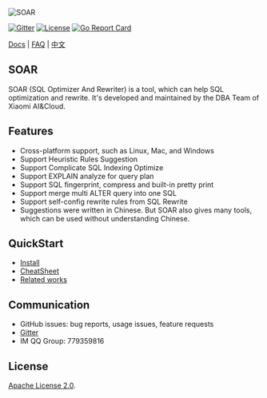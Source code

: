 ![SOAR](https://raw.githubusercontent.com/XiaoMi/soar/master/doc/images/logo.png)

[![Gitter](https://badges.gitter.im/Join%20Chat.svg)](https://gitter.im/xiaomi-dba/soar) [![License](https://img.shields.io/badge/License-Apache%202.0-blue.svg)](http://github.com/XiaoMi/soar/blob/master/LICENSE) [![Go Report Card](https://goreportcard.com/badge/github.com/XiaoMi/soar)](https://goreportcard.com/report/github.com/XiaoMi/soar)

[Docs](http://github.com/XiaoMi/soar/tree/master/doc) | [FAQ](http://github.com/XiaoMi/soar/blob/master/doc/FAQ_en.md) | [中文](http://github.com/XiaoMi/soar/blob/master/README.md)

## SOAR

SOAR (SQL Optimizer And Rewriter) is a tool, which can help SQL optimization and rewrite. It's developed and maintained by the DBA Team of Xiaomi AI&Cloud.

## Features

* Cross-platform support, such as Linux, Mac, and Windows
* Support Heuristic Rules Suggestion
* Support Complicate SQL Indexing Optimize
* Support EXPLAIN analyze for query plan
* Support SQL fingerprint, compress and built-in pretty print
* Support merge multi ALTER query into one SQL
* Support self-config rewrite rules from SQL Rewrite
* Suggestions were written in Chinese. But SOAR also gives many tools, which can be used without understanding Chinese.

## QuickStart

* [Install](http://github.com/XiaoMi/soar/blob/master/doc/install_en.md)
* [CheatSheet](http://github.com/XiaoMi/soar/blob/master/doc/cheatsheet_en.md)
* [Related works](http://github.com/XiaoMi/soar/blob/master/doc/comparison_en.md)

## Communication

* GitHub issues: bug reports, usage issues, feature requests
* [Gitter](https://gitter.im/xiaomi-dba/soar)
* IM QQ Group: 779359816

## License

[Apache License 2.0](http://github.com/XiaoMi/soar/blob/master/LICENSE).
